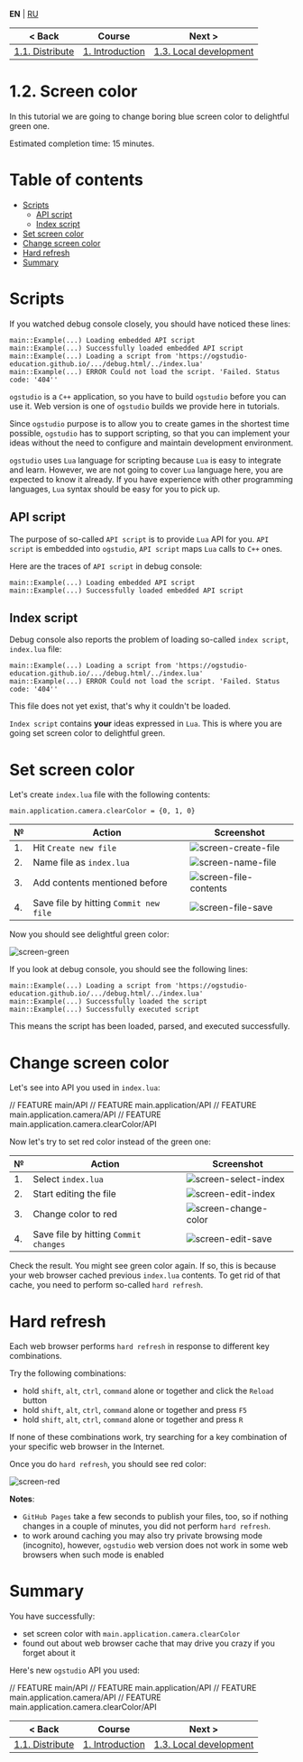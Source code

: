 
**EN** | [RU][ru]

| < Back | Course | Next > |
|-|-|-|
| [1.1. Distribute][1.1.Distribute] | [1. Introduction][course] | [1.3. Local development][1.3.LocalDev] |

# 1.2. Screen color

In this tutorial we are going to change boring blue screen color to delightful
green one.

Estimated completion time: 15 minutes.

# Table of contents

* [Scripts](#scripts)
    * [API script](#api)
    * [Index script](#index)
* [Set screen color](#color)
* [Change screen color](#change)
* [Hard refresh](#refresh)
* [Summary](#summary)

<a name="scripts"/>

# Scripts

If you watched debug console closely, you should have noticed these lines:

```
main::Example(...) Loading embedded API script
main::Example(...) Successfully loaded embedded API script
main::Example(...) Loading a script from 'https://ogstudio-education.github.io/.../debug.html/../index.lua'
main::Example(...) ERROR Could not load the script. 'Failed. Status code: '404''
```

`ogstudio` is a `C++` application, so you have to build `ogstudio` before you can
use it. Web version is one of `ogstudio` builds we provide here in tutorials.

Since `ogstudio` purpose is to allow you to create games in the shortest time
possible, `ogstudio` has to support scripting, so that you can implement
your ideas without the need to configure and maintain development environment.

`ogstudio` uses `Lua` language for scripting because `Lua` is easy to integrate
and learn. However, we are not going to cover `Lua` language here, you are
expected to know it already. If you have experience with other programming
languages, `Lua` syntax should be easy for you to pick up.

<a name="api"/>

## API script

The purpose of so-called `API script` is to provide `Lua` API for you.
`API script` is embedded into `ogstudio`, `API script` maps `Lua` calls to
`C++` ones.

Here are the traces of `API script` in debug console:

```
main::Example(...) Loading embedded API script
main::Example(...) Successfully loaded embedded API script
```

<a name="index"/>

## Index script

Debug console also reports the problem of loading so-called `index script`,
`index.lua` file:

```
main::Example(...) Loading a script from 'https://ogstudio-education.github.io/.../debug.html/../index.lua'
main::Example(...) ERROR Could not load the script. 'Failed. Status code: '404''
```

This file does not yet exist, that's why it couldn't be loaded.

`Index script` contains **your** ideas expressed in `Lua`. This is where you
are going set screen color to delightful green.

<a name="color"/>

# Set screen color

Let's create `index.lua` file with the following contents:

```
main.application.camera.clearColor = {0, 1, 0}
```

| № | Action | Screenshot |
|-|-|-|
| 1. | Hit `Create new file` | ![screen-create-file] |
| 2. | Name file as `index.lua` | ![screen-name-file] |
| 3. | Add contents mentioned before | ![screen-file-contents] |
| 4. | Save file by hitting `Commit new file` | ![screen-file-save] |

Now you should see delightful green color:

![screen-green]

If you look at debug console, you should see the following lines:

```
main::Example(...) Loading a script from 'https://ogstudio-education.github.io/.../debug.html/../index.lua'
main::Example(...) Successfully loaded the script
main::Example(...) Successfully executed script
```

This means the script has been loaded, parsed, and executed successfully.

<a name="change"/>

# Change screen color

Let's see into API you used in `index.lua`:

// FEATURE main/API
// FEATURE main.application/API
// FEATURE main.application.camera/API
// FEATURE main.application.camera.clearColor/API

Now let's try to set red color instead of the green one:

| № | Action | Screenshot |
|-|-|-|
| 1. | Select `index.lua` | ![screen-select-index] |
| 2. | Start editing the file | ![screen-edit-index] |
| 3. | Change color to red | ![screen-change-color] |
| 4. | Save file by hitting `Commit changes` | ![screen-edit-save] |

Check the result. You might see green color again. If so, this is because
your web browser cached previous `index.lua` contents. To get rid of that
cache, you need to perform so-called `hard refresh`.

<a name="refresh"/>

# Hard refresh

Each web browser performs `hard refresh` in response to different key combinations.

Try the following combinations:

* hold `shift`, `alt`, `ctrl`, `command` alone or together and click the `Reload` button
* hold `shift`, `alt`, `ctrl`, `command` alone or together and press `F5`
* hold `shift`, `alt`, `ctrl`, `command` alone or together and press `R`

If none of these combinations work, try searching for a key combination of
your specific web browser in the Internet.

Once you do `hard refresh`, you should see red color:

![screen-red]

**Notes**:

* `GitHub Pages` take a few seconds to publish your files, too, so
if nothing changes in a couple of minutes, you did not perform `hard refresh`.
* to work around caching you may also try private browsing mode (incognito), however, `ogstudio` web version does not work in some web browsers when such mode is enabled

<a name="summary"/>

# Summary

You have successfully:

* set screen color with `main.application.camera.clearColor`
* found out about web browser cache that may drive you crazy if you forget about it

Here's new `ogstudio` API you used:

// FEATURE main/API
// FEATURE main.application/API
// FEATURE main.application.camera/API
// FEATURE main.application.camera.clearColor/API

| < Back | Course | Next > |
|-|-|-|
| [1.1. Distribute][1.1.Distribute] | [1. Introduction][course] | [1.3. Local development][1.3.LocalDev] |

[ru]: README-ru.md

[course]: ../../README.md
[1.1.Distribute]: ../1.1.Distribute/README.md
[1.3.LocalDev]: ../1.3.LocalDev/README.md

[screen-create-file]: readme/create-file.png
[screen-name-file]: readme/name-file.png
[screen-file-contents]: readme/file-contents.png
[screen-file-save]: readme/file-save.png
[screen-green]: readme/screen-green.png
[screen-red]: readme/screen-red.png
[screen-select-index]: readme/select-index.png
[screen-edit-index]: readme/edit-index.png
[screen-change-color]: readme/change-color.png
[screen-edit-save]: readme/edit-save.png
